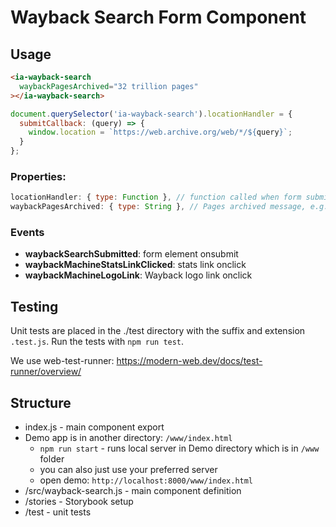 # Wayback Search Form Component

## Usage

```html
<ia-wayback-search
  waybackPagesArchived="32 trillion pages"
></ia-wayback-search>
```

```js
document.querySelector('ia-wayback-search').locationHandler = {
  submitCallback: (query) => {
    window.location = `https://web.archive.org/web/*/${query}`;
  }
};
```

### Properties:

```js
locationHandler: { type: Function }, // function called when form submitted. @param url string
waybackPagesArchived: { type: String }, // Pages archived message, e.g. "428 billion pages"
```

### Events

*
    **waybackSearchSubmitted**: form element onsubmit
*
    **waybackMachineStatsLinkClicked**: stats link onclick
*
    **waybackMachineLogoLink**: Wayback logo link onclick

## Testing

Unit tests are placed in the ./test directory with the suffix and extension `.test.js`.
Run the tests with `npm run test`.

We use web-test-runner:
https://modern-web.dev/docs/test-runner/overview/

## Structure


* index.js - main component export
* Demo app is in another directory: `/www/index.html`
  * `npm run start` - runs local server in Demo directory which is in `/www` folder
  * you can also just use your preferred server
  * open demo: `http://localhost:8000/www/index.html`
* /src/wayback-search.js - main component definition
* /stories - Storybook setup
* /test - unit tests
